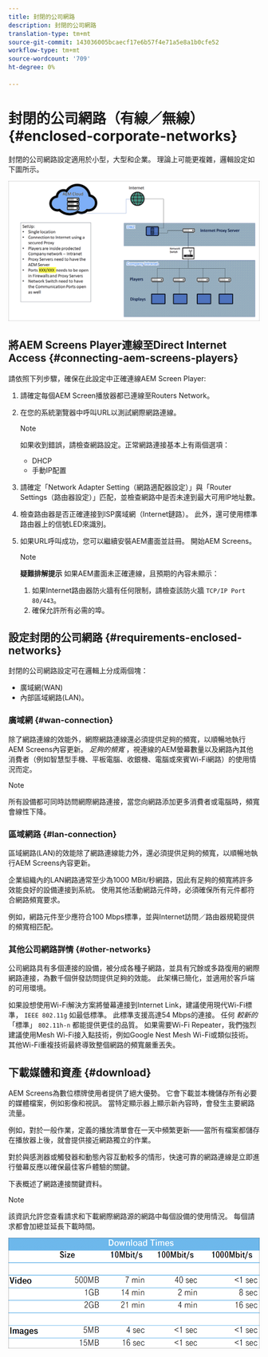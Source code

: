 ```yaml
---
title: 封閉的公司網路
description: 封閉的公司網路
translation-type: tm+mt
source-git-commit: 143036005bcaecf17e6b57f4e71a5e8a1b0cfe52
workflow-type: tm+mt
source-wordcount: '709'
ht-degree: 0%

---
```



# 封閉的公司網路（有線／無線） {#enclosed-corporate-networks}

封閉的公司網路設定適用於小型，大型和企業。 理論上可能更複雜，邏輯設定如下圖所示。

![](/help/using/assets/enclosed-network-1.png)


## 將AEM Screens Player連線至Direct Internet Access {#connecting-aem-screens-players}

請依照下列步驟，確保在此設定中正確連線AEM Screen Player:

1. 請確定每個AEM Screen播放器都已連線至Routers Network。
1. 在您的系統瀏覽器中呼叫URL以測試網際網路連線。

   >[!NOTE]
   >如果收到錯誤，請檢查網路設定。正常網路連接基本上有兩個選項：
   >* DHCP
   >* 手動IP配置


1. 請確定「Network Adapter Setting（網路適配器設定）」與「Router Settings（路由器設定）」匹配，並檢查網路中是否未達到最大可用IP地址數。

1. 檢查路由器是否正確連接到ISP廣域網（Internet鏈路）。 此外，還可使用標準路由器上的信號LED來識別。
1. 如果URL呼叫成功，您可以繼續安裝AEM畫面並註冊。 開始AEM Screens。

   >[!NOTE]
   >**疑難排解提示**
   >如果AEM畫面未正確連線，且預期的內容未顯示：
   >
   >1. 如果Internet路由器防火牆有任何限制，請檢查該防火牆 `TCP/IP Port 80/443`。
   >1. 確保允許所有必需的埠。


## 設定封閉的公司網路 {#requirements-enclosed-networks}

封閉的公司網路設定可在邏輯上分成兩個塊：

* 廣域網(WAN)
* 內部區域網路(LAN)。

### 廣域網 {#wan-connection}

除了網路連線的效能外，網際網路連線還必須提供足夠的頻寬，以順暢地執行AEM Screens內容更新。
*足夠的頻寬* ，視連線的AEM螢幕數量以及網路內其他消費者（例如智慧型手機、平板電腦、收銀機、電腦或來賓Wi-Fi網路）的使用情況而定。

>[!NOTE]
>所有設備都可同時訪問網際網路連接，當您向網路添加更多消費者或電腦時，頻寬會線性下降。

### 區域網路 {#lan-connection}

區域網路(LAN)的效能除了網路連線能力外，還必須提供足夠的頻寬，以順暢地執行AEM Screens內容更新。

企業組織內的LAN網路通常至少為1000 MBit/秒網路，因此有足夠的頻寬將許多效能良好的設備連接到系統。 使用其他活動網路元件時，必須確保所有元件都符合網路頻寬要求。

例如，網路元件至少應符合100 Mbps標準，並與Internet訪問／路由器規範提供的頻寬相匹配。

### 其他公司網路詳情 {#other-networks}

公司網路具有多個連接的設備，被分成各種子網路，並具有冗餘或多路復用的網際網路連接，為數千個併發訪問提供足夠的效能。
此架構已簡化，並適用於客戶端的可用環境。

如果設想使用Wi-Fi解決方案將螢幕連接到Internet Link，建議使用現代Wi-Fi標準， `IEEE 802.11g` 如最低標準。 此標準支援高達54 Mbps的連接。 任何 *較新的* 「標準」 `802.11h-n` 都能提供更佳的品質。 如果需要Wi-Fi Repeater，我們強烈建議使用Mesh Wi-Fi接入點技術，例如Google Nest Mesh Wi-Fi或類似技術。
其他Wi-Fi重複技術最終導致整個網路的頻寬嚴重丟失。

## 下載媒體和資產 {#download}

AEM Screens為數位標牌使用者提供了絕大優勢。 它會下載並本機儲存所有必要的媒體檔案，例如影像和視訊。 當特定顯示器上顯示新內容時，會發生主要網路流量。

例如，對於一般作業，定義的播放清單會在一天中頻繁更新——當所有檔案都儲存在播放器上後，就會提供接近網路獨立的作業。

對於與感測器或觸發器和動態內容互動較多的情形，快速可靠的網路連線是立即進行螢幕反應以確保最佳客戶體驗的關鍵。

下表概述了網路連接關鍵資料。

>[!NOTE]
>該資訊允許您查看請求和下載網際網路源的網路中每個設備的使用情況。 每個請求都會加總並延長下載時間。

![](/help/using/assets/enclosed-network-download.png)
